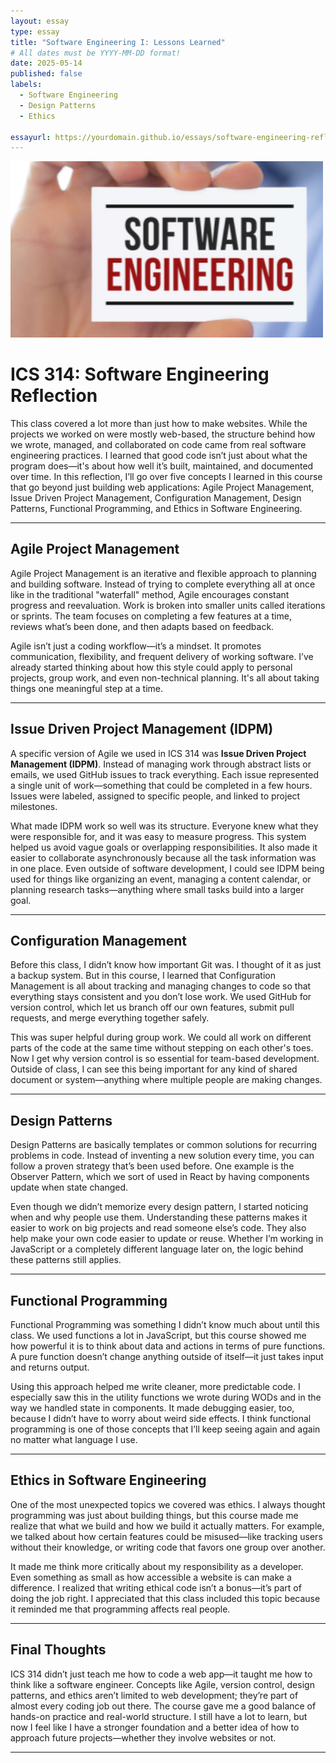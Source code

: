 ```yaml
---
layout: essay
type: essay
title: "Software Engineering I: Lessons Learned"
# All dates must be YYYY-MM-DD format!
date: 2025-05-14
published: false
labels: 
  - Software Engineering
  - Design Patterns
  - Ethics

essayurl: https://yourdomain.github.io/essays/software-engineering-reflection.html
---
```


<img width="500px" class="img-fluid" src="../img/eng.png">


# ICS 314: Software Engineering Reflection

This class covered a lot more than just how to make websites. While the projects we worked on were mostly web-based, the structure behind how we wrote, managed, and collaborated on code came from real software engineering practices. I learned that good code isn’t just about what the program does—it's about how well it’s built, maintained, and documented over time. In this reflection, I’ll go over five concepts I learned in this course that go beyond just building web applications: Agile Project Management, Issue Driven Project Management, Configuration Management, Design Patterns, Functional Programming, and Ethics in Software Engineering.

---

## Agile Project Management

Agile Project Management is an iterative and flexible approach to planning and building software. Instead of trying to complete everything all at once like in the traditional "waterfall" method, Agile encourages constant progress and reevaluation. Work is broken into smaller units called iterations or sprints. The team focuses on completing a few features at a time, reviews what’s been done, and then adapts based on feedback.

Agile isn’t just a coding workflow—it’s a mindset. It promotes communication, flexibility, and frequent delivery of working software. I’ve already started thinking about how this style could apply to personal projects, group work, and even non-technical planning. It's all about taking things one meaningful step at a time.

---

## Issue Driven Project Management (IDPM)

A specific version of Agile we used in ICS 314 was **Issue Driven Project Management (IDPM)**. Instead of managing work through abstract lists or emails, we used GitHub issues to track everything. Each issue represented a single unit of work—something that could be completed in a few hours. Issues were labeled, assigned to specific people, and linked to project milestones.

What made IDPM work so well was its structure. Everyone knew what they were responsible for, and it was easy to measure progress. This system helped us avoid vague goals or overlapping responsibilities. It also made it easier to collaborate asynchronously because all the task information was in one place. Even outside of software development, I could see IDPM being used for things like organizing an event, managing a content calendar, or planning research tasks—anything where small tasks build into a larger goal.

---

## Configuration Management

Before this class, I didn’t know how important Git was. I thought of it as just a backup system. But in this course, I learned that Configuration Management is all about tracking and managing changes to code so that everything stays consistent and you don’t lose work. We used GitHub for version control, which let us branch off our own features, submit pull requests, and merge everything together safely.

This was super helpful during group work. We could all work on different parts of the code at the same time without stepping on each other's toes. Now I get why version control is so essential for team-based development. Outside of class, I can see this being important for any kind of shared document or system—anything where multiple people are making changes.

---

## Design Patterns

Design Patterns are basically templates or common solutions for recurring problems in code. Instead of inventing a new solution every time, you can follow a proven strategy that’s been used before. One example is the Observer Pattern, which we sort of used in React by having components update when state changed.

Even though we didn’t memorize every design pattern, I started noticing when and why people use them. Understanding these patterns makes it easier to work on big projects and read someone else’s code. They also help make your own code easier to update or reuse. Whether I’m working in JavaScript or a completely different language later on, the logic behind these patterns still applies.

---

## Functional Programming

Functional Programming was something I didn’t know much about until this class. We used functions a lot in JavaScript, but this course showed me how powerful it is to think about data and actions in terms of pure functions. A pure function doesn’t change anything outside of itself—it just takes input and returns output.

Using this approach helped me write cleaner, more predictable code. I especially saw this in the utility functions we wrote during WODs and in the way we handled state in components. It made debugging easier, too, because I didn’t have to worry about weird side effects. I think functional programming is one of those concepts that I’ll keep seeing again and again no matter what language I use.

---

## Ethics in Software Engineering

One of the most unexpected topics we covered was ethics. I always thought programming was just about building things, but this course made me realize that what we build and how we build it actually matters. For example, we talked about how certain features could be misused—like tracking users without their knowledge, or writing code that favors one group over another.

It made me think more critically about my responsibility as a developer. Even something as small as how accessible a website is can make a difference. I realized that writing ethical code isn’t a bonus—it’s part of doing the job right. I appreciated that this class included this topic because it reminded me that programming affects real people.

---

## Final Thoughts

ICS 314 didn’t just teach me how to code a web app—it taught me how to think like a software engineer. Concepts like Agile, version control, design patterns, and ethics aren’t limited to web development; they’re part of almost every coding job out there. The course gave me a good balance of hands-on practice and real-world structure. I still have a lot to learn, but now I feel like I have a stronger foundation and a better idea of how to approach future projects—whether they involve websites or not.

---

